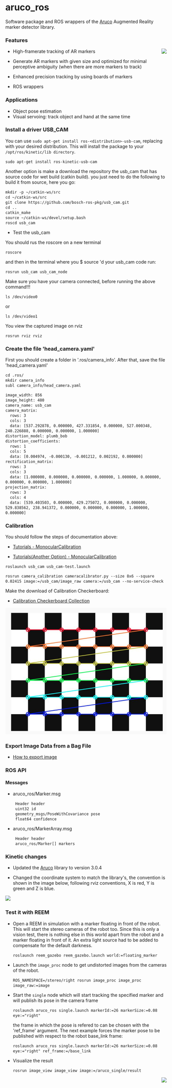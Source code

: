 aruco_ros
=========

Software package and ROS wrappers of the [Aruco][1] Augmented Reality marker detector library.


### Features

<img align="right" src="https://raw.github.com/pal-robotics/aruco_ros/master/aruco_ros/etc/marker_in_hand.jpg" />

 * High-framerate tracking of AR markers
 
 * Generate AR markers with given size and optimized for minimal perceptive ambiguity (when there are more markers to track)
 
 * Enhanced precision tracking by using boards of markers
 
 * ROS wrappers


### Applications

 * Object pose estimation
 * Visual servoing: track object and hand at the same time


### Install a driver USB_CAM
    
You can use `sudo apt-get install ros-<distribution>-usb-cam`, replacing <distribution> with your desired distribution. This will install the package to your `/opt/ros/kinetic/lib directory`.

```
sudo apt-get install ros-kinetic-usb-cam
```

Another option is make a download the repository the usb_cam that has source code for wet build (catkin build). you just need to do the following to build it from source, here you go:

```
mkdir -p ~/catkin-ws/src
cd ~/catkin-ws/src
git clone https://github.com/bosch-ros-pkg/usb_cam.git
cd ..
catkin_make
source ~/catkin-ws/devel/setup.bash
roscd usb_cam
```

* Test the usb_cam

You should rus the roscore on a new terminal 

```
roscore
```

and then in the terminal where you $ source 'd your usb_cam code run:

```
rosrun usb_cam usb_cam_node
```

Make sure you have your camera connected, before running the above command!!!

```
ls /dev/video0
```

or

```
ls /dev/video1
```

You view the captured image on rviz

```
rosrun rviz rviz
```

### Create the file 'head_camera.yaml'

First you should create a folder in '.ros/camera_info'. After that, save the file 'head_camera.yaml'

```
cd .ros/
mkdir camera_info
subl camera_info/head_camera.yaml
```

```
image_width: 856
image_height: 480
camera_name: usb_cam
camera_matrix:
  rows: 3
  cols: 3
  data: [537.292878, 0.000000, 427.331854, 0.000000, 527.000348, 240.226888, 0.000000, 0.000000, 1.000000]
distortion_model: plumb_bob
distortion_coefficients:
  rows: 1
  cols: 5
  data: [0.004974, -0.000130, -0.001212, 0.002192, 0.000000]
rectification_matrix:
  rows: 3
  cols: 3
  data: [1.000000, 0.000000, 0.000000, 0.000000, 1.000000, 0.000000, 0.000000, 0.000000, 1.000000]
projection_matrix:
  rows: 3
  cols: 4
  data: [539.403503, 0.000000, 429.275072, 0.000000, 0.000000, 529.838562, 238.941372, 0.000000, 0.000000, 0.000000, 1.000000, 0.000000]
```

### Calibration

You should follow the steps of documentation above:

* [Tutorials - MonocularCalibration](http://wiki.ros.org/camera_calibration/Tutorials/MonocularCalibration)

* [Tutorials(Another Option) - MonocularCalibration](http://ros-developer.com/2017/04/23/camera-calibration-with-ros/)

```
roslaunch usb_cam usb_cam-test.launch
```

```
rosrun camera_calibration cameracalibrator.py --size 8x6 --square 0.02415 image:=/usb_cam/image_raw camera:=/usb_cam --no-service-check
```

Make the download of Calibration Checkerboard:

* [Calibration Checkerboard Collection](https://markhedleyjones.com/projects/calibration-checkerboard-collection)

<img align="bottom" src="https://github.com/alanprodam/aruco_ros/blob/aruco-3.0.4/aruco_ros/etc/calibration.jpg" />

### Export Image Data from a Bag File

* [How to export image](http://wiki.ros.org/rosbag/Tutorials/Exporting%20image%20and%20video%20data)

### ROS API

#### Messages

 * aruco_ros/Marker.msg

        Header header
        uint32 id
        geometry_msgs/PoseWithCovariance pose
        float64 confidence

 * aruco_ros/MarkerArray.msg

        Header header
        aruco_ros/Marker[] markers

### Kinetic changes

* Updated the [Aruco][1] library to version 3.0.4

* Changed the coordinate system to match the library's, the convention is shown
  in the image below, following rviz conventions, X is red, Y is green and Z is
  blue.
<img align="bottom" src="/aruco_ros/etc/new_coordinates.png"/>

### Test it with REEM

 * Open a REEM in simulation with a marker floating in front of the robot. This will start the stereo cameras of the robot too. Since this is only a vision test, there is nothing else in this world apart from the robot and a marker floating in front of it. An extra light source had to be added to compensate for the default darkness.

    ```
    roslaunch reem_gazebo reem_gazebo.launch world:=floating_marker
    ```
 * Launch the `image_proc` node to get undistorted images from the cameras of the robot.
 
    ```
    ROS_NAMESPACE=/stereo/right rosrun image_proc image_proc image_raw:=image
    ```
 * Start the `single` node which will start tracking the specified marker and will publish its pose in the camera frame
 
    ```
    roslaunch aruco_ros single.launch markerId:=26 markerSize:=0.08 eye:="right"
    ```

    the frame in which the pose is refered to can be chosen with the 'ref_frame' argument. The next example forces the marker pose to
    be published with respect to the robot base_link frame:

    ```
    roslaunch aruco_ros single.launch markerId:=26 markerSize:=0.08 eye:="right" ref_frame:=/base_link
    ```
    
 * Visualize the result
 
    ```    
    rosrun image_view image_view image:=/aruco_single/result
    ```

<img align="right" src="https://raw.github.com/pal-robotics/aruco_ros/master/aruco_ros/etc/reem_gazebo_floating_marker.png"/>


[1]: http://www.sciencedirect.com/science/article/pii/S0031320314000235 "Automatic generation and detection of highly reliable fiducial markers under occlusion by S. Garrido-Jurado and R. Muñoz-Salinas and F.J. Madrid-Cuevas and M.J. Marín-Jiménez 2014"